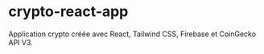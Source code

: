 # crypto-react-app

Application crypto créée avec React, Tailwind CSS, Firebase et CoinGecko API V3.
